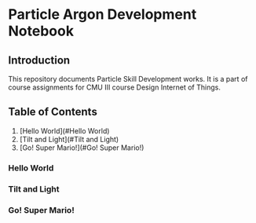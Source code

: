 # Particle Argon Development Notebook

## Introduction 

This repository documents Particle Skill Development works. It is a part of course assignments for CMU III course Design Internet of Things.

## Table of Contents
1. [Hello World](#Hello World)
2. [Tilt and Light](#Tilt and Light)
3. [Go! Super Mario!](#Go! Super Mario!)
### Hello World

### Tilt and Light

### Go! Super Mario!